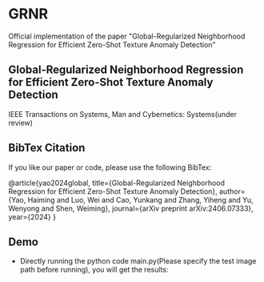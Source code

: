# GRNR
Official implementation of the paper "Global-Regularized Neighborhood Regression for Efficient Zero-Shot Texture Anomaly Detection"
## Global-Regularized Neighborhood Regression for Efficient Zero-Shot Texture Anomaly Detection
IEEE Transactions on Systems, Man and Cybernetics: Systems(under review)
## BibTex Citation
If you like our paper or code, please use the following BibTex:

@article{yao2024global,
  title={Global-Regularized Neighborhood Regression for Efficient Zero-Shot Texture Anomaly Detection},
  author={Yao, Haiming and Luo, Wei and Cao, Yunkang and Zhang, Yiheng and Yu, Wenyong and Shen, Weiming},
  journal={arXiv preprint arXiv:2406.07333},
  year={2024}
}

## Demo
- Directly running the python code main.py(Please specify the test image path before running), you will get the results:

